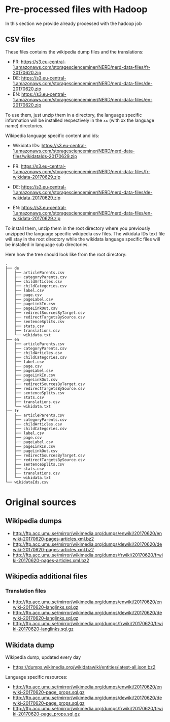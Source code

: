 
# Pre-processed files with Hadoop
 
In this section we provide already processed with the hadoop job

## CSV files

These files contains the wikipedia dump files and the translations: 

- FR: https://s3.eu-central-1.amazonaws.com/storagescienceminer/NERD/nerd-data-files/fr-20170620.zip
- DE: https://s3.eu-central-1.amazonaws.com/storagescienceminer/NERD/nerd-data-files/de-20170620.zip 
- EN: https://s3.eu-central-1.amazonaws.com/storagescienceminer/NERD/nerd-data-files/en-20170620.zip

To use them, just unzip them in a directory, the language specific information will be installed respectively in the `xx` (with xx the language name) directories.  

Wikipedia language specific content and ids: 

- Wikidata IDs: https://s3.eu-central-1.amazonaws.com/storagescienceminer/NERD/nerd-data-files/wikidataIds-20170629.zip

- FR: https://s3.eu-central-1.amazonaws.com/storagescienceminer/NERD/nerd-data-files/fr-wikidata-20170629.zip
- DE: https://s3.eu-central-1.amazonaws.com/storagescienceminer/NERD/nerd-data-files/de-wikidata-20170629.zip
- EN: https://s3.eu-central-1.amazonaws.com/storagescienceminer/NERD/nerd-data-files/en-wikidata-20170629.zip

To install them, unzip them in the root directory where you previously unzipped the language specific wikipedia csv files.
The wikidata IDs text file will stay in the root directory while the wikidata language specific files will be installed in language sub directories. 

Here how the tree should look like from the root directory: 

```
.
├── de
│   ├── articleParents.csv
│   ├── categoryParents.csv
│   ├── childArticles.csv
│   ├── childCategories.csv
│   ├── label.csv
│   ├── page.csv
│   ├── pageLabel.csv
│   ├── pageLinkIn.csv
│   ├── pageLinkOut.csv
│   ├── redirectSourcesByTarget.csv
│   ├── redirectTargetsBySource.csv
│   ├── sentenceSplits.csv
│   ├── stats.csv
│   ├── translations.csv
│   └── wikidata.txt
├── en
│   ├── articleParents.csv
│   ├── categoryParents.csv
│   ├── childArticles.csv
│   ├── childCategories.csv
│   ├── label.csv
│   ├── page.csv
│   ├── pageLabel.csv
│   ├── pageLinkIn.csv
│   ├── pageLinkOut.csv
│   ├── redirectSourcesByTarget.csv
│   ├── redirectTargetsBySource.csv
│   ├── sentenceSplits.csv
│   ├── stats.csv
│   ├── translations.csv
│   └── wikidata.txt
├── fr
│   ├── articleParents.csv
│   ├── categoryParents.csv
│   ├── childArticles.csv
│   ├── childCategories.csv
│   ├── label.csv
│   ├── page.csv
│   ├── pageLabel.csv
│   ├── pageLinkIn.csv
│   ├── pageLinkOut.csv
│   ├── redirectSourcesByTarget.csv
│   ├── redirectTargetsBySource.csv
│   ├── sentenceSplits.csv
│   ├── stats.csv
│   ├── translations.csv
│   └── wikidata.txt
└── wikidataIds.csv  
```

# Original sources

## Wikipedia dumps
- http://ftp.acc.umu.se/mirror/wikimedia.org/dumps/enwiki/20170620/enwiki-20170620-pages-articles.xml.bz2
- http://ftp.acc.umu.se/mirror/wikimedia.org/dumps/dewiki/20170620/dewiki-20170620-pages-articles.xml.bz2
- http://ftp.acc.umu.se/mirror/wikimedia.org/dumps/frwiki/20170620/frwiki-20170620-pages-articles.xml.bz2

## Wikipedia additional files

### Translation files
- http://ftp.acc.umu.se/mirror/wikimedia.org/dumps/enwiki/20170620/enwiki-20170620-langlinks.sql.gz
- http://ftp.acc.umu.se/mirror/wikimedia.org/dumps/dewiki/20170620/dewiki-20170620-langlinks.sql.gz
- http://ftp.acc.umu.se/mirror/wikimedia.org/dumps/frwiki/20170620/frwiki-20170620-langlinks.sql.gz


## Wikidata dump

Wikipedia dump, updated every day
- https://dumps.wikimedia.org/wikidatawiki/entities/latest-all.json.bz2

Language specific resources: 
- http://ftp.acc.umu.se/mirror/wikimedia.org/dumps/enwiki/20170620/enwiki-20170620-page_props.sql.gz
- http://ftp.acc.umu.se/mirror/wikimedia.org/dumps/dewiki/20170620/dewiki-20170620-page_props.sql.gz
- http://ftp.acc.umu.se/mirror/wikimedia.org/dumps/frwiki/20170620/frwiki-20170620-page_props.sql.gz
